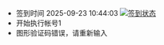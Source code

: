 - 签到时间 2025-09-23 10:44:03 [![签到状态](https://github.com/y377/189pan/actions/workflows/main.yml/badge.svg?branch=main)](https://github.com/y377/189pan/actions/workflows/main.yml)
- 开始执行帐号1
- 图形验证码错误，请重新输入
